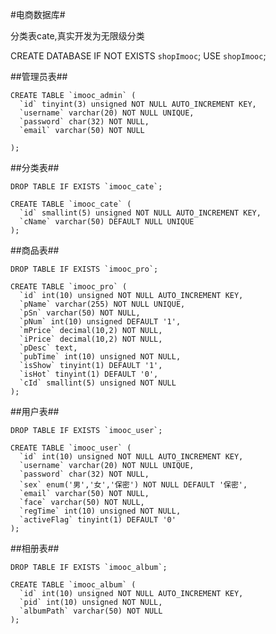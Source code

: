 #电商数据库#

分类表cate,真实开发为无限级分类  

CREATE DATABASE IF NOT EXISTS `shopImooc`;
USE `shopImooc`;

##管理员表##

    CREATE TABLE `imooc_admin` (
      `id` tinyint(3) unsigned NOT NULL AUTO_INCREMENT KEY,
      `username` varchar(20) NOT NULL UNIQUE,
      `password` char(32) NOT NULL,
      `email` varchar(50) NOT NULL
 
    );

##分类表##

    DROP TABLE IF EXISTS `imooc_cate`;

    CREATE TABLE `imooc_cate` (
      `id` smallint(5) unsigned NOT NULL AUTO_INCREMENT KEY,
      `cName` varchar(50) DEFAULT NULL UNIQUE
    );

##商品表##

    DROP TABLE IF EXISTS `imooc_pro`;

    CREATE TABLE `imooc_pro` (
      `id` int(10) unsigned NOT NULL AUTO_INCREMENT KEY,
      `pName` varchar(255) NOT NULL UNIQUE,
      `pSn` varchar(50) NOT NULL,
      `pNum` int(10) unsigned DEFAULT '1',
      `mPrice` decimal(10,2) NOT NULL,
      `iPrice` decimal(10,2) NOT NULL,
      `pDesc` text,
      `pubTime` int(10) unsigned NOT NULL,
      `isShow` tinyint(1) DEFAULT '1',
      `isHot` tinyint(1) DEFAULT '0',
      `cId` smallint(5) unsigned NOT NULL
    );

##用户表##

	DROP TABLE IF EXISTS `imooc_user`;

	CREATE TABLE `imooc_user` (
	  `id` int(10) unsigned NOT NULL AUTO_INCREMENT KEY,
	  `username` varchar(20) NOT NULL UNIQUE,
	  `password` char(32) NOT NULL,
	  `sex` enum('男','女','保密') NOT NULL DEFAULT '保密',
	  `email` varchar(50) NOT NULL,
	  `face` varchar(50) NOT NULL,
	  `regTime` int(10) unsigned NOT NULL,
	  `activeFlag` tinyint(1) DEFAULT '0'
	);

##相册表##

	DROP TABLE IF EXISTS `imooc_album`;

	CREATE TABLE `imooc_album` (
	  `id` int(10) unsigned NOT NULL AUTO_INCREMENT KEY,
	  `pid` int(10) unsigned NOT NULL,
	  `albumPath` varchar(50) NOT NULL
	);











